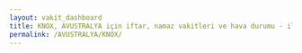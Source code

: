 ```yaml
---
layout: vakit_dashboard
title: KNOX, AVUSTRALYA için iftar, namaz vakitleri ve hava durumu - ilçe/eyalet seç
permalink: /AVUSTRALYA/KNOX/
---
```


<script type="text/javascript">
  var GLOBAL_COUNTRY = 'AVUSTRALYA';
  var GLOBAL_CITY = 'KNOX';
  var GLOBAL_STATE = '';
  var lat = 72;
  var lon = 21;
</script>
